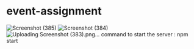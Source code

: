 # event-assignment
![Screenshot (385)](https://user-images.githubusercontent.com/56059171/84303615-f00a8a00-ab74-11ea-9eef-9bcd068f532b.png)
![Screenshot (384)](https://user-images.githubusercontent.com/56059171/84303632-f26ce400-ab74-11ea-83dd-1cf03c3132ad.png)
![Uploading Screenshot (383).png…]()
 command to start the server : npm start

